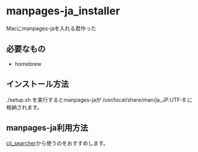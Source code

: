 manpages-ja_installer
=====================

Macにmanpages-jaを入れる君作った

必要なもの
----
* homebrew

インストール方法
----
./setup.sh を実行するとmanpages-jaが /usr/local/share/man/ja_JP.UTF-8 に格納されます。

manpages-ja利用方法
----

[cli_searcher](https://github.com/tukiyo/cli_searcher.git)から使うのをおすすめします。
